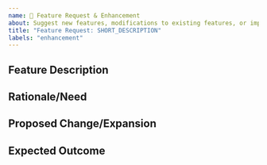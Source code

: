 ```yaml
---
name: 🚀 Feature Request & Enhancement
about: Suggest new features, modifications to existing features, or improvements.
title: "Feature Request: SHORT_DESCRIPTION"
labels: "enhancement"
---
```


## Feature Description
<!-- A clear and concise description of the feature you're suggesting. -->

## Rationale/Need
<!-- Explain why this feature/enhancement is necessary and how it will benefit the project. -->

## Proposed Change/Expansion
<!-- Detail the proposed changes or expansions of existing features. -->

## Expected Outcome
<!-- Describe what the implementation of this feature should achieve. -->

